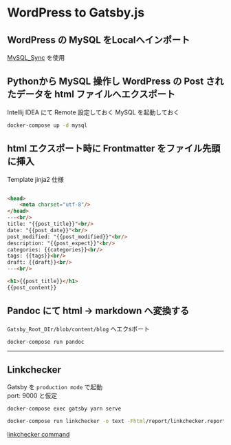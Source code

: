 # WordPress to Gatsby.js

## WordPress の MySQL をLocalへインポート

[MySQL_Sync](https://github.com/WEBDIMENSION/mysql_sync/tree/master/mysql8/Docker/mysql_sync) を使用

## Pythonから MySQL 操作し WordPress の Post されたデータを html ファイルへエクスポート

Intellij IDEA にて Remote 設定しておく MySQL を起動しておく

```bash
docker-compose up -d mysql
```

## html エクスポート時に Frontmatter をファイル先頭に挿入

Template jinja2 仕様

```html

<head>
    <meta charset="utf-8"/>
</head>
---<br/>
title: "{{post_title}}"<br/>
date: "{{post_date}}"<br/>
post_modified: "{{post_modified}}"<br/>
description: "{{post_expect}}"<br/>
categories: {{categories}}<br/>
tags: {{tags}}<br/>
draft: {{draft}}<br/>
---<br/>

<h1>{{post_title}}</h1>
{{post_content}}
 ```

## Pandoc にて html -> markdown へ変換する

`Gatsby_Root_DIr/blob/content/blog` へエクsポート

```bash
docker-compose run pandoc
```

---

## Linkchecker

Gatsby を `production mode` で起動   
port: 9000 と仮定

```bash
docker-compose exec gatsby yarn serve
```

```bash
docker-compose run linkchecker -o text -Fhtml/report/linkchecker.report.html http://gatsby:9000/
```

[linkchecker command](linkchecker/README.md)


